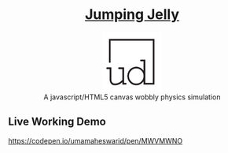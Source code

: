 <h1 align="center"><a href="https://codepen.io/umamaheswarid/pen/MWVMWNO" target="_blank">Jumping Jelly</a></h1>
<p align="center">
  <img src="images/ud-logo.png" alt="Uma Website Logo" width="120px" height="120px"/>
  <br>
  A javascript/HTML5 canvas wobbly physics simulation
  <br>
</p>

## Live Working Demo 

https://codepen.io/umamaheswarid/pen/MWVMWNO
